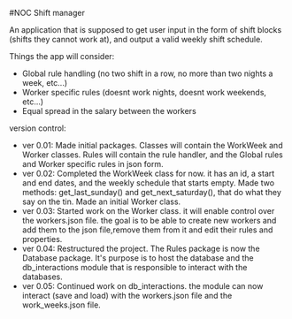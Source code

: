 #NOC Shift manager

An application that is supposed to get user input in the form of shift blocks (shifts they cannot work at),
and output a valid weekly shift schedule.

Things the app will consider:
* Global rule handling (no two shift in a row, no more than two nights a week, etc...)
* Worker specific rules (doesnt work nights, doesnt work weekends, etc...)
* Equal spread in the salary between the workers


version control:
- ver 0.01: Made initial packages.
 Classes will contain the WorkWeek and Worker classes.
 Rules will contain the rule handler, and the Global rules and Worker specific rules in json form.
- ver 0.02: Completed the WorkWeek class for now. it has an id, a start and end dates, and the weekly schedule
that starts empty. Made two methods: get_last_sunday() and get_next_saturday(), that do what they say on the tin.
Made an initial Worker class.
- ver 0.03: Started work on the Worker class. it will enable control over the workers.json file.
the goal is to be able to create new workers and add them to the json file,remove them from it and edit their rules and properties.
- ver 0.04: Restructured the project. The Rules package is now the Database package.
 It's purpose is to host the database and the db_interactions module that is responsible to interact with the databases.
- ver 0.05: Continued work on db_interactions. the module can now interact (save and load) with the workers.json file and the work_weeks.json file.
